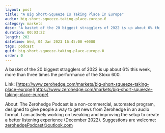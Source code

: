 ```yaml
---
layout: post
title: "A Big Short-Squeeze Is Taking Place In Europe"
audio: big-short-squeeze-taking-place-europe-0
category: markets
desc: "A basket of the 20 biggest stragglers of 2022 is up about 6% this week, more than three times the performance of the Stoxx 600."
duration: 00:03:22
length: 202
datetime: Wed, 04 Jan 2023 16:45:00 +0000
tags: podcast
guid: big-short-squeeze-taking-place-europe-0
order: 0
---
```

A basket of the 20 biggest stragglers of 2022 is up about 6% this week, more than three times the performance of the Stoxx 600.

Link: [https://www.zerohedge.com/markets/big-short-squeeze-taking-place-europe](https://www.zerohedge.com/markets/big-short-squeeze-taking-place-europe)

About: The Zerohedge Podcast is a non-commercial, automated program, designed to give people a way to get news from Zerohedge in an audio format.  I am actively working on tweaking and improving the setup to create a better listening experience (December 2022).  Suggestions are welcome: [zerohedgePodcast@outlook.com](mailto:zerohedgePodcast@outlook.com)